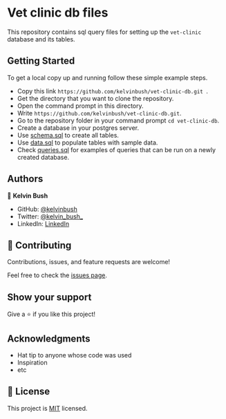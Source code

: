 # Vet clinic db files

This repository contains sql query files for setting up the `vet-clinic` database and its tables. 

## Getting Started
To get a local copy up and running follow these simple example steps.

- Copy this link `https://github.com/kelvinbush/vet-clinic-db.git `.
- Get the directory that you want to clone the repository.
- Open the command prompt in this directory.
- Write `https://github.com/kelvinbush/vet-clinic-db.git`.
- Go to the repository folder in your command prompt `cd vet-clinic-db`.
- Create a database in your postgres server.
- Use [schema.sql](./schema.sql) to create all tables.
- Use [data.sql](./data.sql) to populate tables with sample data.
- Check [queries.sql](./queries.sql) for examples of queries that can be run on a newly created database.

## Authors
👤 **Kelvin Bush**

- GitHub: [@kelvinbush](https://github.com/kelvinbush)
- Twitter: [@kelvin_bush_](https://twitter.com/kelvin_bush_)
- LinkedIn: [LinkedIn](https://www.linkedin.com/in/kelvin-wachiye-04b469173/)

## 🤝 Contributing

Contributions, issues, and feature requests are welcome!

Feel free to check the [issues page](../../issues/).

## Show your support

Give a ⭐️ if you like this project!

## Acknowledgments

- Hat tip to anyone whose code was used
- Inspiration
- etc

## 📝 License

This project is [MIT](./MIT.md) licensed.

